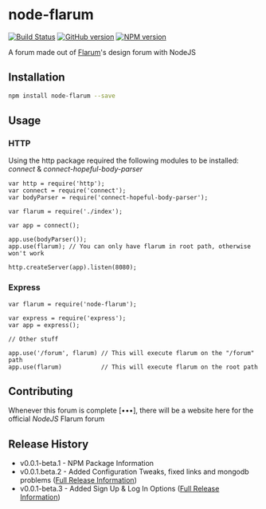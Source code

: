 # node-flarum


[![Build Status](https://travis-ci.org/FlarumJS/node-flarum.svg?branch=master)](https://travis-ci.org/FlarumJS/node-flarum) [![GitHub version](https://badge.fury.io/gh/FlarumJS%2Fnode-flarum.svg)](https://badge.fury.io/gh/FlarumJS%2Fnode-flarum) [![NPM version](https://badge.fury.io/js/node-flarum.svg)](https://badge.fury.io/js/node-flarum)

A forum made out of [Flarum](http://flarum.org)'s design forum with NodeJS

## Installation

```sh
npm install node-flarum --save
```

## Usage

### HTTP

Using the http package required the following modules to be installed: *connect* & *connect-hopeful-body-parser*

```node
var http = require('http');
var connect = require('connect');
var bodyParser = require('connect-hopeful-body-parser');

var flarum = require('./index');

var app = connect();

app.use(bodyParser());
app.use(flarum); // You can only have flarum in root path, otherwise won't work

http.createServer(app).listen(8080);
```

### Express

```node
var flarum = require('node-flarum');

var express = require('express');
var app = express();

// Other stuff

app.use('/forum', flarum) // This will execute flarum on the "/forum" path
app.use(flarum)           // This will execute flarum on the root path
```



## Contributing

Whenever this forum is complete [•••], there will be a website here for the official *NodeJS* Flarum forum


## Release History

* v0.0.1-beta.1 - NPM Package Information
* v0.0.1.beta.2 - Added Configuration Tweaks, fixed links and mongodb problems ([Full Release Information](https://github.com/FlarumJS/node-flarum/releases/tag/v0.0.1-beta.2))
* v0.0.1-beta.3 - Added Sign Up & Log In Options ([Full Release Information](https://github.com/FlarumJS/node-flarum/releases/tag/v0.0.1-beta.3))
